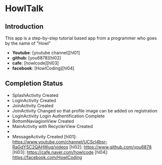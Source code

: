 # HowlTalk

## Introduction
This app is a step-by-step tutorial based app from a programmer who goes by the name of "Howl"
 - __Youtube__: [youtube channel][hl01]
 - __github__: [you6878][hl02]
 - __cafe__: [howlcode][hl03]
 - __facebook__: [HowlCoding][hl04]


## Completion Status
 - SplashActivity Created
 - LoginActivity Created
 - JoinActivity Created
 - JoinActivity Changed so that profile image can be added on registration
 - LoginActivity Login Authentification Complete
 - BottomNaviagionView Created
 - MainActivity with RecyclerView Created
 - 
 - MessageActivity Created
[hl01]: https://www.youtube.com/channel/UCScI4bsr-RaGdYSC2QAHWug/videos 
[hl02]: https://www.github.com/you6878
[hl03]: https://cafe.naver.com/howlcode
[hl04]: https://facebook.com/HowlCoding



